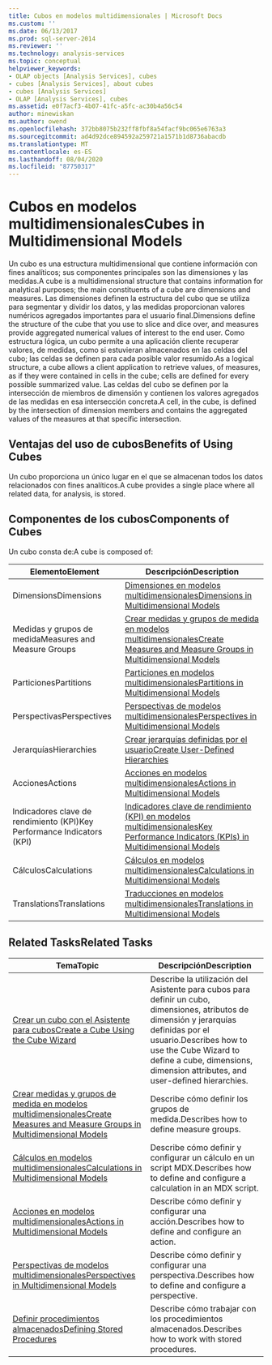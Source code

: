 ```yaml
---
title: Cubos en modelos multidimensionales | Microsoft Docs
ms.custom: ''
ms.date: 06/13/2017
ms.prod: sql-server-2014
ms.reviewer: ''
ms.technology: analysis-services
ms.topic: conceptual
helpviewer_keywords:
- OLAP objects [Analysis Services], cubes
- cubes [Analysis Services], about cubes
- cubes [Analysis Services]
- OLAP [Analysis Services], cubes
ms.assetid: e0f7acf3-4b07-41fc-a5fc-ac30b4a56c54
author: minewiskan
ms.author: owend
ms.openlocfilehash: 372bb8075b232ff8fbf8a54facf9bc065e6763a3
ms.sourcegitcommit: ad4d92dce894592a259721a1571b1d8736abacdb
ms.translationtype: MT
ms.contentlocale: es-ES
ms.lasthandoff: 08/04/2020
ms.locfileid: "87750317"
---
```

# <a name="cubes-in-multidimensional-models"></a><span data-ttu-id="dd00a-102">Cubos en modelos multidimensionales</span><span class="sxs-lookup"><span data-stu-id="dd00a-102">Cubes in Multidimensional Models</span></span>
  <span data-ttu-id="dd00a-103">Un cubo es una estructura multidimensional que contiene información con fines analíticos; sus componentes principales son las dimensiones y las medidas.</span><span class="sxs-lookup"><span data-stu-id="dd00a-103">A cube is a multidimensional structure that contains information for analytical purposes; the main constituents of a cube are dimensions and measures.</span></span> <span data-ttu-id="dd00a-104">Las dimensiones definen la estructura del cubo que se utiliza para segmentar y dividir los datos, y las medidas proporcionan valores numéricos agregados importantes para el usuario final.</span><span class="sxs-lookup"><span data-stu-id="dd00a-104">Dimensions define the structure of the cube that you use to slice and dice over, and measures provide aggregated numerical values of interest to the end user.</span></span> <span data-ttu-id="dd00a-105">Como estructura lógica, un cubo permite a una aplicación cliente recuperar valores, de medidas, como si estuvieran almacenados en las celdas del cubo; las celdas se definen para cada posible valor resumido.</span><span class="sxs-lookup"><span data-stu-id="dd00a-105">As a logical structure, a cube allows a client application to retrieve values, of measures, as if they were contained in cells in the cube; cells are defined for every possible summarized value.</span></span> <span data-ttu-id="dd00a-106">Las celdas del cubo se definen por la intersección de miembros de dimensión y contienen los valores agregados de las medidas en esa intersección concreta.</span><span class="sxs-lookup"><span data-stu-id="dd00a-106">A cell, in the cube, is defined by the intersection of dimension members and contains the aggregated values of the measures at that specific intersection.</span></span>  
  
## <a name="benefits-of-using-cubes"></a><span data-ttu-id="dd00a-107">Ventajas del uso de cubos</span><span class="sxs-lookup"><span data-stu-id="dd00a-107">Benefits of Using Cubes</span></span>  
 <span data-ttu-id="dd00a-108">Un cubo proporciona un único lugar en el que se almacenan todos los datos relacionados con fines analíticos.</span><span class="sxs-lookup"><span data-stu-id="dd00a-108">A cube provides a single place where all related data, for analysis, is stored.</span></span>  
  
## <a name="components-of-cubes"></a><span data-ttu-id="dd00a-109">Componentes de los cubos</span><span class="sxs-lookup"><span data-stu-id="dd00a-109">Components of Cubes</span></span>  
 <span data-ttu-id="dd00a-110">Un cubo consta de:</span><span class="sxs-lookup"><span data-stu-id="dd00a-110">A cube is composed of:</span></span>  
  
|<span data-ttu-id="dd00a-111">Elemento</span><span class="sxs-lookup"><span data-stu-id="dd00a-111">Element</span></span>|<span data-ttu-id="dd00a-112">Descripción</span><span class="sxs-lookup"><span data-stu-id="dd00a-112">Description</span></span>|  
|-------------|-----------------|  
|<span data-ttu-id="dd00a-113">Dimensions</span><span class="sxs-lookup"><span data-stu-id="dd00a-113">Dimensions</span></span>|[<span data-ttu-id="dd00a-114">Dimensiones en modelos multidimensionales</span><span class="sxs-lookup"><span data-stu-id="dd00a-114">Dimensions in Multidimensional Models</span></span>](dimensions-in-multidimensional-models.md)|  
|<span data-ttu-id="dd00a-115">Medidas y grupos de medida</span><span class="sxs-lookup"><span data-stu-id="dd00a-115">Measures and Measure Groups</span></span>|[<span data-ttu-id="dd00a-116">Crear medidas y grupos de medida en modelos multidimensionales</span><span class="sxs-lookup"><span data-stu-id="dd00a-116">Create Measures and Measure Groups in Multidimensional Models</span></span>](create-measures-and-measure-groups-in-multidimensional-models.md)|  
|<span data-ttu-id="dd00a-117">Particiones</span><span class="sxs-lookup"><span data-stu-id="dd00a-117">Partitions</span></span>|[<span data-ttu-id="dd00a-118">Particiones en modelos multidimensionales</span><span class="sxs-lookup"><span data-stu-id="dd00a-118">Partitions in Multidimensional Models</span></span>](partitions-in-multidimensional-models.md)|  
|<span data-ttu-id="dd00a-119">Perspectivas</span><span class="sxs-lookup"><span data-stu-id="dd00a-119">Perspectives</span></span>|[<span data-ttu-id="dd00a-120">Perspectivas de modelos multidimensionales</span><span class="sxs-lookup"><span data-stu-id="dd00a-120">Perspectives in Multidimensional Models</span></span>](perspectives-in-multidimensional-models.md)|  
|<span data-ttu-id="dd00a-121">Jerarquías</span><span class="sxs-lookup"><span data-stu-id="dd00a-121">Hierarchies</span></span>|[<span data-ttu-id="dd00a-122">Crear jerarquías definidas por el usuario</span><span class="sxs-lookup"><span data-stu-id="dd00a-122">Create User-Defined Hierarchies</span></span>](user-defined-hierarchies-create.md)|  
|<span data-ttu-id="dd00a-123">Acciones</span><span class="sxs-lookup"><span data-stu-id="dd00a-123">Actions</span></span>|[<span data-ttu-id="dd00a-124">Acciones en modelos multidimensionales</span><span class="sxs-lookup"><span data-stu-id="dd00a-124">Actions in Multidimensional Models</span></span>](actions-in-multidimensional-models.md)|  
|<span data-ttu-id="dd00a-125">Indicadores clave de rendimiento (KPI)</span><span class="sxs-lookup"><span data-stu-id="dd00a-125">Key Performance Indicators (KPI)</span></span>|[<span data-ttu-id="dd00a-126">Indicadores clave de rendimiento &#40;KPI&#41; en modelos multidimensionales</span><span class="sxs-lookup"><span data-stu-id="dd00a-126">Key Performance Indicators &#40;KPIs&#41; in Multidimensional Models</span></span>](key-performance-indicators-kpis-in-multidimensional-models.md)|  
|<span data-ttu-id="dd00a-127">Cálculos</span><span class="sxs-lookup"><span data-stu-id="dd00a-127">Calculations</span></span>|[<span data-ttu-id="dd00a-128">Cálculos en modelos multidimensionales</span><span class="sxs-lookup"><span data-stu-id="dd00a-128">Calculations in Multidimensional Models</span></span>](calculations-in-multidimensional-models.md)|  
|<span data-ttu-id="dd00a-129">Translations</span><span class="sxs-lookup"><span data-stu-id="dd00a-129">Translations</span></span>|[<span data-ttu-id="dd00a-130">Traducciones en modelos multidimensionales</span><span class="sxs-lookup"><span data-stu-id="dd00a-130">Translations in Multidimensional Models</span></span>](translations-in-multidimensional-models-analysis-services.md)|  
  
## <a name="related-tasks"></a><span data-ttu-id="dd00a-131">Related Tasks</span><span class="sxs-lookup"><span data-stu-id="dd00a-131">Related Tasks</span></span>  
  
|<span data-ttu-id="dd00a-132">Tema</span><span class="sxs-lookup"><span data-stu-id="dd00a-132">Topic</span></span>|<span data-ttu-id="dd00a-133">Descripción</span><span class="sxs-lookup"><span data-stu-id="dd00a-133">Description</span></span>|  
|-----------|-----------------|  
|[<span data-ttu-id="dd00a-134">Crear un cubo con el Asistente para cubos</span><span class="sxs-lookup"><span data-stu-id="dd00a-134">Create a Cube Using the Cube Wizard</span></span>](create-a-cube-using-the-cube-wizard.md)|<span data-ttu-id="dd00a-135">Describe la utilización del Asistente para cubos para definir un cubo, dimensiones, atributos de dimensión y jerarquías definidas por el usuario.</span><span class="sxs-lookup"><span data-stu-id="dd00a-135">Describes how to use the Cube Wizard to define a cube, dimensions, dimension attributes, and user-defined hierarchies.</span></span>|  
|[<span data-ttu-id="dd00a-136">Crear medidas y grupos de medida en modelos multidimensionales</span><span class="sxs-lookup"><span data-stu-id="dd00a-136">Create Measures and Measure Groups in Multidimensional Models</span></span>](create-measures-and-measure-groups-in-multidimensional-models.md)|<span data-ttu-id="dd00a-137">Describe cómo definir los grupos de medida.</span><span class="sxs-lookup"><span data-stu-id="dd00a-137">Describes how to define measure groups.</span></span>|  
|[<span data-ttu-id="dd00a-138">Cálculos en modelos multidimensionales</span><span class="sxs-lookup"><span data-stu-id="dd00a-138">Calculations in Multidimensional Models</span></span>](calculations-in-multidimensional-models.md)|<span data-ttu-id="dd00a-139">Describe cómo definir y configurar un cálculo en un script MDX.</span><span class="sxs-lookup"><span data-stu-id="dd00a-139">Describes how to define and configure a calculation in an MDX script.</span></span>|  
|[<span data-ttu-id="dd00a-140">Acciones en modelos multidimensionales</span><span class="sxs-lookup"><span data-stu-id="dd00a-140">Actions in Multidimensional Models</span></span>](actions-in-multidimensional-models.md)|<span data-ttu-id="dd00a-141">Describe cómo definir y configurar una acción.</span><span class="sxs-lookup"><span data-stu-id="dd00a-141">Describes how to define and configure an action.</span></span>|  
|[<span data-ttu-id="dd00a-142">Perspectivas de modelos multidimensionales</span><span class="sxs-lookup"><span data-stu-id="dd00a-142">Perspectives in Multidimensional Models</span></span>](perspectives-in-multidimensional-models.md)|<span data-ttu-id="dd00a-143">Describe cómo definir y configurar una perspectiva.</span><span class="sxs-lookup"><span data-stu-id="dd00a-143">Describes how to define and configure a perspective.</span></span>|  
|[<span data-ttu-id="dd00a-144">Definir procedimientos almacenados</span><span class="sxs-lookup"><span data-stu-id="dd00a-144">Defining Stored Procedures</span></span>](../multidimensional-models-extending-olap-stored-procedures/defining-stored-procedures.md)|<span data-ttu-id="dd00a-145">Describe cómo trabajar con los procedimientos almacenados.</span><span class="sxs-lookup"><span data-stu-id="dd00a-145">Describes how to work with stored procedures.</span></span>|  
  
  
